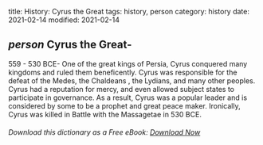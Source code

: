 title: History: Cyrus the Great
tags: history, person
category: history
date: 2021-02-14
modified: 2021-02-14

## _person_ Cyrus the Great-
559 - 530 BCE-
One of the great kings of
Persia, Cyrus conquered many kingdoms and ruled them beneficently.
Cyrus was responsible for the defeat of the Medes, the
 Chaldeans
, the Lydians, and many other peoples. Cyrus had a
reputation for mercy, and even allowed subject states to participate
in governance. As a result, Cyrus was a popular leader and is
considered by some to be a prophet and great peace maker. Ironically,
Cyrus was killed in Battle with the Massagetae in 530 BCE.



###### Download *this* dictionary as a Free eBook: [Download Now]({static}static/SerfHistoryDictionary.pdf)

